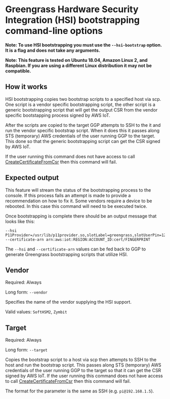 # Greengrass Hardware Security Integration (HSI) bootstrapping command-line options

**Note: To use HSI bootstrapping you must use the `--hsi-bootstrap` option.  It is a flag and does not take any arguments.**

**Note: This feature is tested on Ubuntu 18.04, Amazon Linux 2, and Raspbian. If you are using a different Linux distribution it may not be compatible.**

## How it works

HSI bootstrapping copies two bootstrap scripts to a specified host via scp. One script is a vendor specific bootstrapping script,
the other script is a generic bootstrapping script that will get the output CSR from the vendor specific bootstapping process
signed by AWS IoT.

After the scripts are copied to the target GGP attempts to SSH to the it and run the vendor specific bootstrap script.
When it does this it passes along STS (temporary) AWS credentials of the user running GGP to the target. This done so that
the generic bootstrapping script can get the CSR signed by AWS IoT.

If the user running this command does not have access to call [CreateCertificateFromCsr](https://docs.aws.amazon.com/iot/latest/apireference/API_CreateCertificateFromCsr.html)
then this command will fail.

## Expected output

This feature will stream the status of the bootstrapping process to the console. If this process fails an attempt is made
to provide a recommendation on how to fix it. Some vendors require a device to be rebooted. In this case this command
will need to be executed twice.

Once bootstrapping is complete there should be an output message that looks like this:

```
--hsi P11Provider=/usr/lib/p11provider.so,slotLabel=greengrass,slotUserPin=1234,pkcs11EngineForCurl=pkcs11 --certificate-arn arn:aws:iot:REGION:ACCOUNT_ID:cert/FINGERPRINT
```

The `--hsi` and `--certificate-arn` values can be fed back to GGP to generate Greengrass bootstrapping scripts that utilize HSI.

## Vendor

Required: Always

Long form: `--vendor`

Specifies the name of the vendor supplying the HSI support.

Valid values: `SoftHSM2`, `Zymbit`

## Target

Required: Always

Long form: `--target`

Copies the bootstrap script to a host via scp then attempts to SSH to the host and run the bootstrap script. This passes
along STS (temporary) AWS credentials of the user running GGP to the target so that it can get the CSR signed by AWS IoT.
If the user running this command does not have access to call [CreateCertificateFromCsr](https://docs.aws.amazon.com/iot/latest/apireference/API_CreateCertificateFromCsr.html)
then this command will fail.

The format for the parameter is the same as SSH (e.g. `pi@192.168.1.5`).
